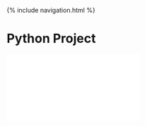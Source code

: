 {% include navigation.html %}

# Python Project

<iframe frameborder=“0” width=“100%” height=“500px” src=“https://replit.com/@AthenaWu2/Menu-Challege?embed=true”> 
</iframe>
